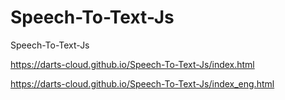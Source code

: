 # Speech-To-Text-Js
Speech-To-Text-Js

https://darts-cloud.github.io/Speech-To-Text-Js/index.html

https://darts-cloud.github.io/Speech-To-Text-Js/index_eng.html
